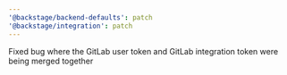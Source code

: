 ```yaml
---
'@backstage/backend-defaults': patch
'@backstage/integration': patch
---
```


Fixed bug where the GitLab user token and GitLab integration token were being merged together
